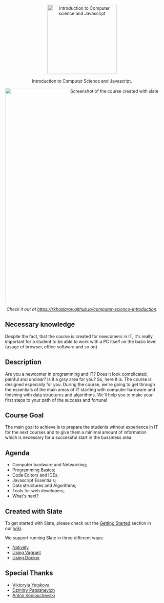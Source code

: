 <p align="center">
  <img src="https://upload.wikimedia.org/wikipedia/commons/thumb/9/99/Unofficial_JavaScript_logo_2.svg/1024px-Unofficial_JavaScript_logo_2.svg.png" alt="Introduction to Computer science and Javascript" width="226">
  <br>
</p>

<p align="center">Introduction to Computer Science and Javascript.</p>

<p align="center"><img src="https://i.imgur.com/BD82PbR.png" width=700 alt="Screenshot of the course created with slate"></p>

<p align="center"><em>Check it out at <a href="https://rkhaslarov.github.io/computer-science-introduction">https://rkhaslarov.github.io/computer-science-introduction</a>.</em></p>

Necessary knowledge
------------

Despite the fact, that the course is created for newcomers in IT, it's really important for a student to be able to work with a PC itself on the basic level (usage of browser, office software and so on). 

Description
------------

Are you a newcomer in programming and IT? Does it look complicated, painful and unclear? Is it a gray area for you? So, here it is. The course is designed especially for you. During the course, we're going to get through the essentials of the main areas of IT starting with computer hardware and finishing with data structures and algorithms. We'll help you to make your first steps to your path of the success and fortune!

Course Goal
------------

The main goal to achieve is to prepare the students without experience in IT for the next courses and to give them a minimal amount of information which is necessary for a successful start in the bussiness area.

Agenda
------------

* Computer hardware and Networking;
* Programming Basics;
* Code Editors and IDEs;
* Javascript Essentials;
* Data structures and Algorithms;
* Tools for web developers; 
* What's next?​​​​​​

Created with Slate
------------------------------

To get started with Slate, please check out the [Getting Started](https://github.com/slatedocs/slate/wiki#getting-started)
section in our [wiki](https://github.com/slatedocs/slate/wiki).

We support running Slate in three different ways:
* [Natively](https://github.com/slatedocs/slate/wiki/Using-Slate-Natively)
* [Using Vagrant](https://github.com/slatedocs/slate/wiki/Using-Slate-in-Vagrant)
* [Using Docker](https://github.com/slatedocs/slate/wiki/Using-Slate-in-Docker)

Special Thanks
--------------------
- [Viktoryia Yatskova](https://github.com/ViktoryiaYatskova)
- [Dzmitry Patsiahevich](https://github.com/potsiahevich-dmitry)
- [Anton Koniouchevski](https://github.com/Anton-Koniouchevsky)
